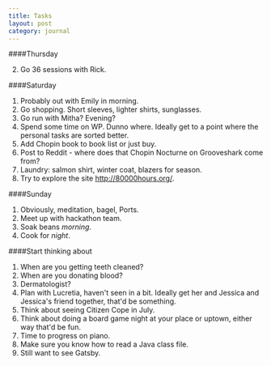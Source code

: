 ```yaml
---
title: Tasks
layout: post
category: journal
---
```


####Thursday

2.  Go 36 sessions with Rick.

####Saturday

1.  Probably out with Emily in morning.
2.  Go shopping.  Short sleeves, lighter shirts, sunglasses.
3.  Go run with Mitha?  Evening?
4.  Spend some time on WP.  Dunno where.  Ideally get to a point where the personal tasks are sorted better.
5.  Add Chopin book to book list or just buy.
6.  Post to Reddit - where does that Chopin Nocturne on Grooveshark come from?
7.  Laundry: salmon shirt, winter coat, blazers for season.
8.  Try to explore the site http://80000hours.org/.

####Sunday

1.  Obviously, meditation, bagel, Ports.
2.  Meet up with hackathon team.
3.  Soak beans *morning*.
4.  Cook for *night*.


####Start thinking about

1.  When are you getting teeth cleaned?
2.  When are you donating blood?
3.  Dermatologist?
4.  Plan with Lucretia, haven't seen in a bit.  Ideally get her and Jessica and Jessica's friend together, that'd be something.
5.  Think about seeing Citizen Cope in July.
6.  Think about doing a board game night at your place or uptown, either way that'd be fun.
7.  Time to progress on piano.
8.  Make sure you know how to read a Java class file.
9.  Still want to see Gatsby.
